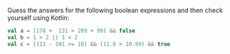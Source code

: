 

Guess the answers for the following boolean expressions and then check yourself
using Kotlin:

```kotlin
val a = (178 +  131 > 209 + 99) && false
val b = 1 > 2 || 1 < 2
val c = (111 - 101 >= 10) && (11.0 > 10.99) && true
```
